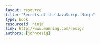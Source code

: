 ```yaml
---
layout: resource
title: "Secrets of the JavaScript Ninja"
type: book
resourceid: ninja
link: http://www.manning.com/resig/
authors: [johnresig]
---
```

